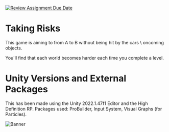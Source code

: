 [![Review Assignment Due Date](https://classroom.github.com/assets/deadline-readme-button-22041afd0340ce965d47ae6ef1cefeee28c7c493a6346c4f15d667ab976d596c.svg)](https://classroom.github.com/a/aF2l_-6v)
# Taking Risks
This game is aiming to from A to B without being hit by the cars \ oncoming objects. 

You'll find that each world becomes harder each time you complete a level.


# Unity Versions and External Packages
This has been made using the Unity 2022.1.47f1 Editor and the High Definition RP.
Packages used: ProBuilder, Input System, Visual Graphs (for Particles).


![Banner](https://github.com/user-attachments/assets/ebcbd0ae-fca4-4677-9272-0d81ac887f5e)
